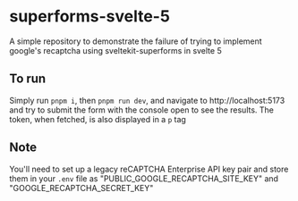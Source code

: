 # superforms-svelte-5
A simple repository to demonstrate the failure of trying to implement google's recaptcha using sveltekit-superforms in svelte 5

## To run
Simply run `pnpm i`, then `pnpm run dev`, and navigate to http://localhost:5173 and try to submit the form with the console open to see the results. The token, when fetched, is also displayed in a `p` tag

## Note
You'll need to set up a legacy reCAPTCHA Enterprise API key pair and store them in your `.env` file as "PUBLIC_GOOGLE_RECAPTCHA_SITE_KEY" and "GOOGLE_RECAPTCHA_SECRET_KEY" 